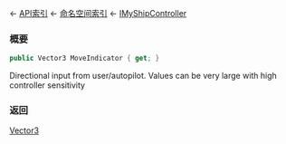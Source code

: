← [API索引](Api-Index) ← [命名空间索引](Namespace-Index) ← [IMyShipController](Sandbox.ModAPI.Ingame.IMyShipController)

### 概要

```csharp
public Vector3 MoveIndicator { get; }
```

Directional input from user/autopilot. Values can be very large with high controller sensitivity

### 返回

[Vector3](VRageMath.Vector3)

